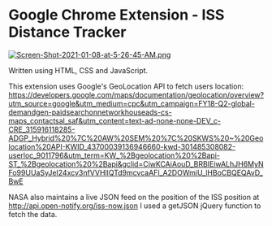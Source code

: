 # Google Chrome Extension - ISS Distance Tracker

[![Screen-Shot-2021-01-08-at-5-26-45-AM.png](https://i.postimg.cc/7PCvyDMq/Screen-Shot-2021-01-08-at-5-26-45-AM.png)](https://postimg.cc/MX83yCFL) 

Written using HTML, CSS and JavaScript.

This extension uses Google's GeoLocation API to fetch users location:
https://developers.google.com/maps/documentation/geolocation/overview?utm_source=google&utm_medium=cpc&utm_campaign=FY18-Q2-global-demandgen-paidsearchonnetworkhouseads-cs-maps_contactsal_saf&utm_content=text-ad-none-none-DEV_c-CRE_315916118285-ADGP_Hybrid%20%7C%20AW%20SEM%20%7C%20SKWS%20~%20Geolocation%20API-KWID_43700039136946660-kwd-301485308082-userloc_9011796&utm_term=KW_%2Bgeolocation%20%2Bapi-ST_%2Bgeolocation%20%2Bapi&gclid=CjwKCAiAouD_BRBIEiwALhJH6MyNFo99UUaSyJeI24xcv3nfVVHllQTd9mcvcaAFl_A2DOWmiU_lHBoCBQEQAvD_BwE

NASA also maintains a live JSON feed on the position of the ISS position at http://api.open-notify.org/iss-now.json
I used a getJSON jQuery function to fetch the data.
